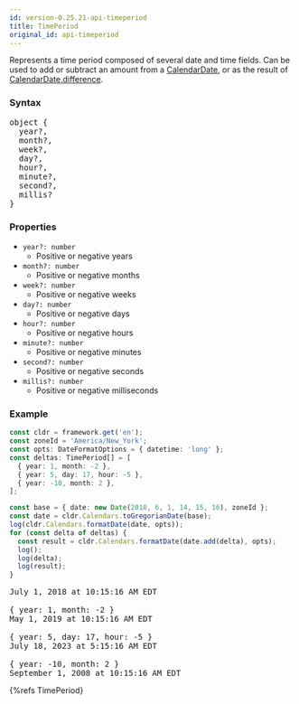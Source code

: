 ```yaml
---
id: version-0.25.21-api-timeperiod
title: TimePeriod
original_id: api-timeperiod
---
```


Represents a time period composed of several date and time fields. Can be used to add or subtract an amount from a [CalendarDate](api-calendardate.html), or as the result of [CalendarDate.difference](api-calendardate.html#difference).

### Syntax

<pre class="syntax">
object {
  year?,
  month?,
  week?,
  day?,
  hour?,
  minute?,
  second?,
  millis?
}
</pre>

### Properties

  - <code class="def">year?: <span>number</span></code>
    - Positive or negative years
  - <code class="def">month?: <span>number</span></code>
    - Positive or negative months
  - <code class="def">week?: <span>number</span></code>
    - Positive or negative weeks
  - <code class="def">day?: <span>number</span></code>
    - Positive or negative days
  - <code class="def">hour?: <span>number</span></code>
    - Positive or negative hours
  - <code class="def">minute?: <span>number</span></code>
    - Positive or negative minutes
  - <code class="def">second?: <span>number</span></code>
    - Positive or negative seconds
  - <code class="def">millis?: <span>number</span></code>
    - Positive or negative milliseconds

### Example

```typescript
const cldr = framework.get('en');
const zoneId = 'America/New_York';
const opts: DateFormatOptions = { datetime: 'long' };
const deltas: TimePeriod[] = [
  { year: 1, month: -2 },
  { year: 5, day: 17, hour: -5 },
  { year: -10, month: 2 },
];

const base = { date: new Date(2018, 6, 1, 14, 15, 16), zoneId };
const date = cldr.Calendars.toGregorianDate(base);
log(cldr.Calendars.formatDate(date, opts));
for (const delta of deltas) {
  const result = cldr.Calendars.formatDate(date.add(delta), opts);
  log();
  log(delta);
  log(result);
}
```
<pre class="output">
July 1, 2018 at 10:15:16 AM EDT
&nbsp;
{ year: 1, month: -2 }
May 1, 2019 at 10:15:16 AM EDT
&nbsp;
{ year: 5, day: 17, hour: -5 }
July 18, 2023 at 5:15:16 AM EDT
&nbsp;
{ year: -10, month: 2 }
September 1, 2008 at 10:15:16 AM EDT
</pre>


{%refs TimePeriod}
